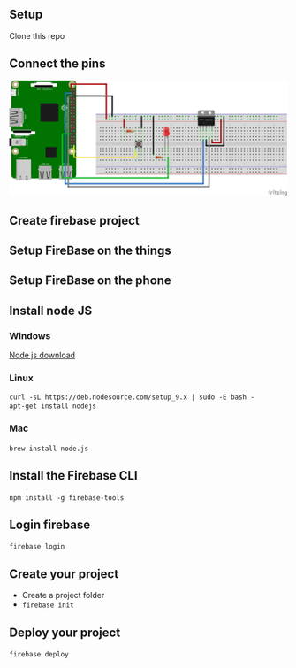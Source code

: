 ## Setup

Clone this repo

## Connect the pins

![](Diagrams/Temperature_Sensor/pi%20with%20temp%20sensor_bb.png)

## Create firebase project

## Setup FireBase on the things

## Setup FireBase on the phone

## Install node JS

### Windows
[Node js download](https://nodejs.org/en/download/)

### Linux
```
curl -sL https://deb.nodesource.com/setup_9.x | sudo -E bash -
apt-get install nodejs
```

### Mac
``` brew install node.js ```


## Install the Firebase CLI
```npm install -g firebase-tools```

## Login firebase
```firebase login```

## Create your project

- Create a project folder
- ```firebase init```

## Deploy your project 
```firebase deploy```